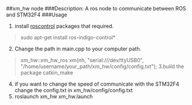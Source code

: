 ##xm_hw node
###Description: A ros node to communicate between ROS and STM32F4
###Usage
1. install [roscontrol](http://wiki.ros.org/ros_control) packages that required.
> sudo apt-get install ros-indigo-control*
2. Change the path in main.cpp to your computer path.
> xm_hw::xm_hw_ros xm(nh, "serial:///dev/ttyUSB0", "/home/username/your_path/xm_hw/config/config.txt");
3.build the package 
> catkin_make
4. if you want to change the speed of communicate with the STM32F4 change the config.txt in xm_hw/config/config.txt
5. roslaunch xm_hw xm_hw.launch
